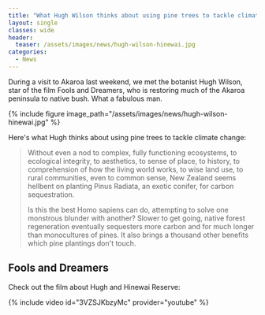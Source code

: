 ```yaml
---
title: "What Hugh Wilson thinks about using pine trees to tackle climate change"
layout: single
classes: wide
header:
  teaser: /assets/images/news/hugh-wilson-hinewai.jpg
categories:
  - News
---
```


During a visit to Akaroa last weekend, we met the botanist Hugh Wilson, star of the film Fools and Dreamers, ​who is restoring much of the Akaroa peninsula to native bush.  What a fabulous man.

{% include figure image_path="/assets/images/news/hugh-wilson-hinewai.jpg" %}

Here's what Hugh thinks about using pine trees to tackle climate change:

> Without even a nod to complex, fully functioning ecosystems, to ecological integrity, to aesthetics, to sense of place, to history, to comprehension of how the living world works, to wise land use, to rural communities, even to common sense, New Zealand seems hellbent on planting Pinus Radiata, an exotic conifer, for carbon sequestration.
> 
> Is this the best Homo sapiens can do, attempting to solve one monstrous blunder with another?  Slower to get going, native forest regeneration eventually sequesters more carbon and for much longer than monocultures of pines.  It also brings a thousand other benefits which pine plantings don't touch.

## Fools and Dreamers
Check out the film about Hugh and Hinewai Reserve:

{% include video id="3VZSJKbzyMc" provider="youtube" %}
